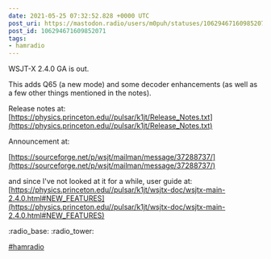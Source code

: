 ```yaml
---
date: 2021-05-25 07:32:52.828 +0000 UTC
post_uri: https://mastodon.radio/users/m0puh/statuses/106294671609852071
post_id: 106294671609852071
tags:
- hamradio
---
```

WSJT-X 2.4.0 GA is out.

This adds Q65 (a new mode) and some decoder enhancements (as well as a few other things mentioned in the notes).

Release notes at: [https://physics.princeton.edu//pulsar/k1jt/Release_Notes.txt](https://physics.princeton.edu//pulsar/k1jt/Release_Notes.txt)

Announcement at:

[https://sourceforge.net/p/wsjt/mailman/message/37288737/](https://sourceforge.net/p/wsjt/mailman/message/37288737/)

and since I've not looked at it for a while, user guide at: [https://physics.princeton.edu//pulsar/k1jt/wsjtx-doc/wsjtx-main-2.4.0.html#NEW_FEATURES](https://physics.princeton.edu//pulsar/k1jt/wsjtx-doc/wsjtx-main-2.4.0.html#NEW_FEATURES)

:radio_base: :radio_tower:

[#hamradio](https://mastodon.radio/tags/hamradio)


